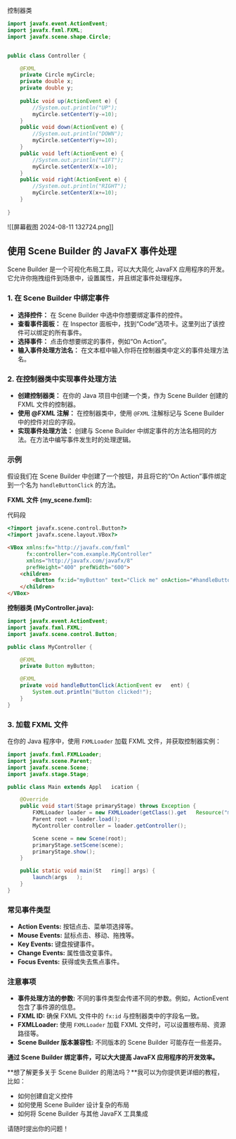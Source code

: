 
控制器类
```java
import javafx.event.ActionEvent;
import javafx.fxml.FXML;
import javafx.scene.shape.Circle;


public class Controller {

	@FXML
	private Circle myCircle;
	private double x;
	private double y;
	
	public void up(ActionEvent e) {
		//System.out.println("UP");
		myCircle.setCenterY(y-=10);
	}
	public void down(ActionEvent e) {
		//System.out.println("DOWN");
		myCircle.setCenterY(y+=10);
	}
	public void left(ActionEvent e) {
		//System.out.println("LEFT");
		myCircle.setCenterX(x-=10);
	}
	public void right(ActionEvent e) {
		//System.out.println("RIGHT");
		myCircle.setCenterX(x+=10);
	}
	
}
```

![[屏幕截图 2024-08-11 132724.png]]

## 使用 Scene Builder 的 JavaFX 事件处理

Scene Builder 是一个可视化布局工具，可以大大简化 JavaFX 应用程序的开发。它允许你拖拽组件到场景中，设置属性，并且绑定事件处理程序。

### 1. **在 Scene Builder 中绑定事件**

- **选择控件：** 在 Scene Builder 中选中你想要绑定事件的控件。
- **查看事件面板：** 在 Inspector 面板中，找到“Code”选项卡。这里列出了该控件可以绑定的所有事件。
- **选择事件：** 点击你想要绑定的事件，例如“On Action”。
- **输入事件处理方法名：** 在文本框中输入你将在控制器类中定义的事件处理方法名。

### 2. **在控制器类中实现事件处理方法**

- **创建控制器类：** 在你的 Java 项目中创建一个类，作为 Scene Builder 创建的 FXML 文件的控制器。
- **使用 @FXML 注解：** 在控制器类中，使用 `@FXML` 注解标记与 Scene Builder 中的控件对应的字段。
- **实现事件处理方法：** 创建与 Scene Builder 中绑定事件的方法名相同的方法。在方法中编写事件发生时的处理逻辑。

### 示例

假设我们在 Scene Builder 中创建了一个按钮，并且将它的“On Action”事件绑定到一个名为 `handleButtonClick` 的方法。

**FXML 文件 (my_scene.fxml):**

代码段

```html
<?import javafx.scene.control.Button?>
<?import javafx.scene.layout.VBox?>

<VBox xmlns:fx="http://javafx.com/fxml"
      fx:controller="com.example.MyController"
      xmlns="http://javafx.com/javafx/8"
      prefHeight="400" prefWidth="600">
    <children>
        <Button fx:id="myButton" text="Click me" onAction="#handleButtonClick" />
    </children>
</VBox>
```

**控制器类 (MyController.java):**

```Java
import javafx.event.ActionEvent;
import javafx.fxml.FXML;
import javafx.scene.control.Button;

public class MyController {

    @FXML
    private Button myButton;

    @FXML
    private void handleButtonClick(ActionEvent ev   ent) {
        System.out.println("Button clicked!");
    }
}
```

### 3. **加载 FXML 文件**

在你的 Java 程序中，使用 `FXMLLoader` 加载 FXML 文件，并获取控制器实例：

```Java
import javafx.fxml.FXMLLoader;
import javafx.scene.Parent;
import javafx.scene.Scene;
import javafx.stage.Stage;

public class Main extends Appl   ication {

    @Override
    public void start(Stage primaryStage) throws Exception {
        FXMLLoader loader = new FXMLLoader(getClass().get   Resource("my_scene.fxml"));
        Parent root = loader.load();
        MyController controller = loader.getController();

        Scene scene = new Scene(root);
        primaryStage.setScene(scene);
        primaryStage.show();
    }

    public static void main(St   ring[] args) {
        launch(args   );
    }
}
```

### 常见事件类型

- **Action Events:** 按钮点击、菜单项选择等。
- **Mouse Events:** 鼠标点击、移动、拖拽等。
- **Key Events:** 键盘按键事件。
- **Change Events:** 属性值改变事件。
- **Focus Events:** 获得或失去焦点事件。

### 注意事项

- **事件处理方法的参数:** 不同的事件类型会传递不同的参数。例如，ActionEvent 包含了事件源的信息。
- **FXML ID:** 确保 FXML 文件中的 `fx:id` 与控制器类中的字段名一致。
- **FXMLLoader:** 使用 `FXMLLoader` 加载 FXML 文件时，可以设置根布局、资源路径等。
- **Scene Builder 版本兼容性:** 不同版本的 Scene Builder 可能存在一些差异。

**通过 Scene Builder 绑定事件，可以大大提高 JavaFX 应用程序的开发效率。**

**想了解更多关于 Scene Builder 的用法吗？**我可以为你提供更详细的教程，比如：

- 如何创建自定义控件
- 如何使用 Scene Builder 设计复杂的布局
- 如何将 Scene Builder 与其他 JavaFX 工具集成

请随时提出你的问题！